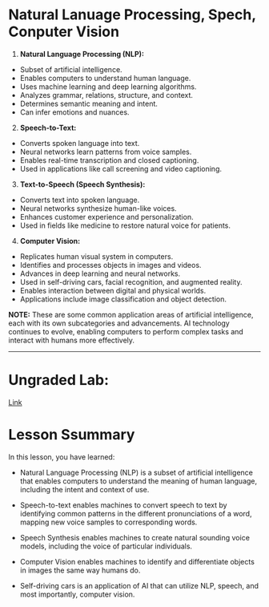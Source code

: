 # Natural Lanuage Processing, Spech, Conputer Vision

1. **Natural Language Processing (NLP):**

- Subset of artificial intelligence.
- Enables computers to understand human language.
- Uses machine learning and deep learning algorithms.
- Analyzes grammar, relations, structure, and context.
- Determines semantic meaning and intent.
- Can infer emotions and nuances.

2. **Speech-to-Text:**

- Converts spoken language into text.
- Neural networks learn patterns from voice samples.
- Enables real-time transcription and closed captioning.
- Used in applications like call screening and video captioning.

3. **Text-to-Speech (Speech Synthesis):**

- Converts text into spoken language.
- Neural networks synthesize human-like voices.
- Enhances customer experience and personalization.
- Used in fields like medicine to restore natural voice for patients.

4. **Computer Vision:**

- Replicates human visual system in computers.
- Identifies and processes objects in images and videos.
- Advances in deep learning and neural networks.
- Used in self-driving cars, facial recognition, and augmented reality.
- Enables interaction between digital and physical worlds.
- Applications include image classification and object detection.

**NOTE:** These are some common application areas of artificial intelligence, each with its own subcategories and advancements. AI technology continues to evolve, enabling computers to perform complex tasks and interact with humans more effectively.

<hr/>

# Ungraded Lab: 

[Link](https://author-ide.skills.network/render?token=eyJhbGciOiJIUzI1NiIsInR5cCI6IkpXVCJ9.eyJtZF9pbnN0cnVjdGlvbnNfdXJsIjoiaHR0cHM6Ly9jZi1jb3Vyc2VzLWRhdGEuczMudXMuY2xvdWQtb2JqZWN0LXN0b3JhZ2UuYXBwZG9tYWluLmNsb3VkL0lCTURldmVsb3BlclNraWxsc05ldHdvcmstQUkwMTAxRU4tU2tpbGxzTmV0d29yay9sYWJzL01vZHVsZTIvQ29tcHV0ZXIlMjBWaXNpb24ubWQiLCJ0b29sX3R5cGUiOiJpbnN0cnVjdGlvbmFsLWxhYiIsImFkbWluIjpmYWxzZSwiaWF0IjoxNjcxMTg4MTI2fQ.X_JD8tO9hBtjmGbLTxQ5i1fEM9HIzIZGqIDmlQgdu-Q)

# Lesson Ssummary

In this lesson, you have learned:
- Natural Language Processing (NLP) is a subset of artificial intelligence that enables computers to understand the meaning of human language, including the intent and context of use. 

- Speech-to-text enables machines to convert speech to text by identifying common patterns in the different pronunciations of a word, mapping new voice samples to corresponding words.

- Speech Synthesis enables machines to create natural sounding voice models, including the voice of particular individuals.

- Computer Vision enables machines to identify and differentiate objects in images the same way humans do.

- Self-driving cars is an application of AI that can utilize NLP, speech, and most importantly, computer vision.
